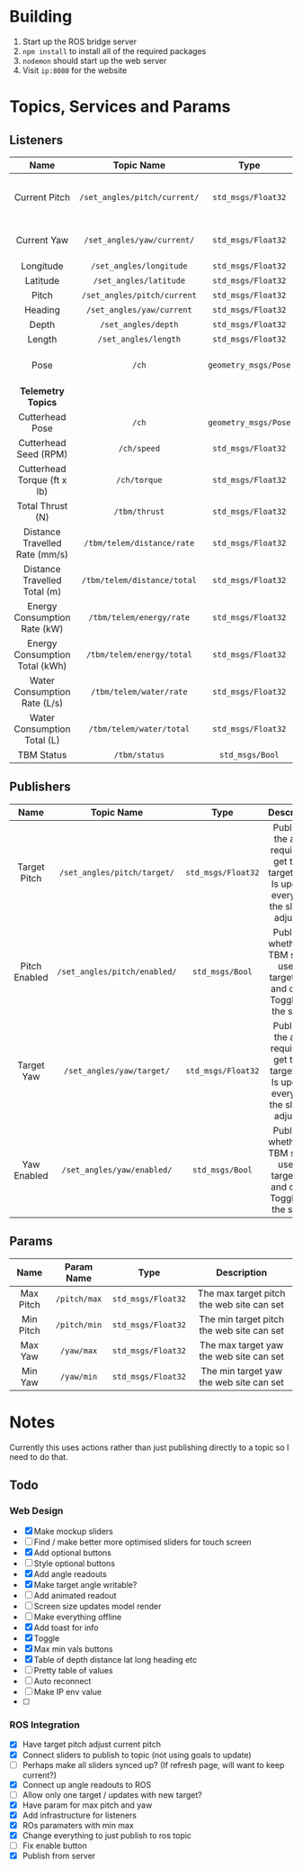 # Building
1) Start up the ROS bridge server
2) `npm install` to install all of the required packages
3) `nodemon` should start up the web server
4) Visit `ip:8080` for the website

# Topics, Services and Params
## Listeners
|              Name              |          Topic Name          |         Type         |                                         Description                                          |
| :----------------------------: | :--------------------------: | :------------------: | :------------------------------------------------------------------------------------------: |
|         Current Pitch          | `/set_angles/pitch/current/` |  `std_msgs/Float32`  | Listens and updates the display of the current pitch. This is rounded to 2dp for the display |
|          Current Yaw           |  `/set_angles/yaw/current/`  |  `std_msgs/Float32`  |                      Listens and updates the display of the current yaw                      |
|           Longitude            |   `/set_angles/longitude`    |  `std_msgs/Float32`  |                                                                                              |
|            Latitude            |    `/set_angles/latitude`    |  `std_msgs/Float32`  |                                                                                              |
|             Pitch              | `/set_angles/pitch/current`  |  `std_msgs/Float32`  |                                                                                              |
|            Heading             |  `/set_angles/yaw/current`   |  `std_msgs/Float32`  |                                                                                              |
|             Depth              |     `/set_angles/depth`      |  `std_msgs/Float32`  |                                                                                              |
|             Length             |     `/set_angles/length`     |  `std_msgs/Float32`  |                                                                                              |
|              Pose              |            `/ch`             | `geometry_msgs/Pose` |                  Has both the position and orientation of the cutter head.                   |
|      **Telemetry Topics**      |
|        Cutterhead Pose         |            `/ch`             | `geometry_msgs/Pose` |                                     ID: `cutterheadPose`                                     |
|     Cutterhead Seed (RPM)      |         `/ch/speed`          |  `std_msgs/Float32`  |                                    ID: `cutterheadSpeed`                                     |
|  Cutterhead Torque (ft x lb)   |         `/ch/torque`         |  `std_msgs/Float32`  |                                    ID: `cutterheadTorque`                                    |
|        Total Thrust (N)        |        `/tbm/thrust`         |  `std_msgs/Float32`  |                                      ID: `totalThrust`                                       |
| Distance Travelled Rate (mm/s) |  `/tbm/telem/distance/rate`  |  `std_msgs/Float32`  |                                 ID: `distanceTravelledRate`                                  |
|  Distance Travelled Total (m)  | `/tbm/telem/distance/total`  |  `std_msgs/Float32`  |                                 ID: `distanceTravelledTotal`                                 |
|  Energy Consumption Rate (kW)  |   `/tbm/telem/energy/rate`   |  `std_msgs/Float32`  |                                 ID: `energyConsumptionRate`                                  |
| Energy Consumption Total (kWh) |  `/tbm/telem/energy/total`   |  `std_msgs/Float32`  |                                 ID: `energyConsumptionTotal`                                 |
|  Water Consumption Rate (L/s)  |   `/tbm/telem/water/rate`    |  `std_msgs/Float32`  |                                  ID: `waterConsumptionRate`                                  |
|  Water Consumption Total (L)   |   `/tbm/telem/water/total`   |  `std_msgs/Float32`  |                                 ID: `waterConsumptionTotal`                                  |
|           TBM Status           |        `/tbm/status`         |   `std_msgs/Bool`    |                                           ID: `on`                                           |
## Publishers
|     Name      |          Topic Name          |        Type        |                                              Description                                               |
| :-----------: | :--------------------------: | :----------------: | :----------------------------------------------------------------------------------------------------: |
| Target Pitch  | `/set_angles/pitch/target/`  | `std_msgs/Float32` | Publishes the angle required to get to the target pitch. Is updated every time the slider is adjusted. |
| Pitch Enabled | `/set_angles/pitch/enabled/` |  `std_msgs/Bool`   |        Publishes whether the TBM should use the target pitch and or not. Toggled by the switch         |
|  Target Yaw   |  `/set_angles/yaw/target/`   | `std_msgs/Float32` | Publishes the angle required to get to the target yaw.  Is updated every time the slider is adjusted.  |
|  Yaw Enabled  |  `/set_angles/yaw/enabled/`  |  `std_msgs/Bool`   |         Publishes whether the TBM should use the target yaw and or not. Toggled by the switch          |

## Params
|   Name    |  Param Name  |        Type        |                Description                |
| :-------: | :----------: | :----------------: | :---------------------------------------: |
| Max Pitch | `/pitch/max` | `std_msgs/Float32` | The max target pitch the web site can set |
| Min Pitch | `/pitch/min` | `std_msgs/Float32` | The min target pitch the web site can set |
|  Max Yaw  |  `/yaw/max`  | `std_msgs/Float32` |  The max target yaw the web site can set  |
|  Min Yaw  |  `/yaw/min`  | `std_msgs/Float32` |  The min target yaw the web site can set  |


# Notes
Currently this uses actions rather than just publishing directly to a topic so I need to do that.

## Todo

### Web Design
- [X] Make mockup sliders
- [ ] Find / make better more optimised sliders for touch screen
- [X] Add optional buttons
- [ ] Style optional buttons
- [X] Add angle readouts
- [X] Make target angle writable?
- [ ] Add animated readout
- [ ] Screen size updates model render
- [ ] Make everything offline
- [X] Add toast for info
- [X] Toggle
- [X] Max min vals buttons
- [X] Table of depth distance lat long heading etc
- [ ] Pretty table of values
- [ ] Auto reconnect
- [ ] Make IP env value
- [ ] 


### ROS Integration
- [X] Have target pitch adjust current pitch
- [X] Connect sliders to publish to topic (not using goals to update)
- [ ] Perhaps make all sliders synced up? (If refresh page, will want to keep current?)
- [X] Connect up angle readouts to ROS
- [ ] Allow only one target / updates with new target?
- [X] Have param for max pitch and yaw
- [X] Add infrastructure for listeners
- [X] ROs paramaters with min max
- [X] Change everything to just publish to ros topic
- [ ] Fix enable button
- [X] Publish from server